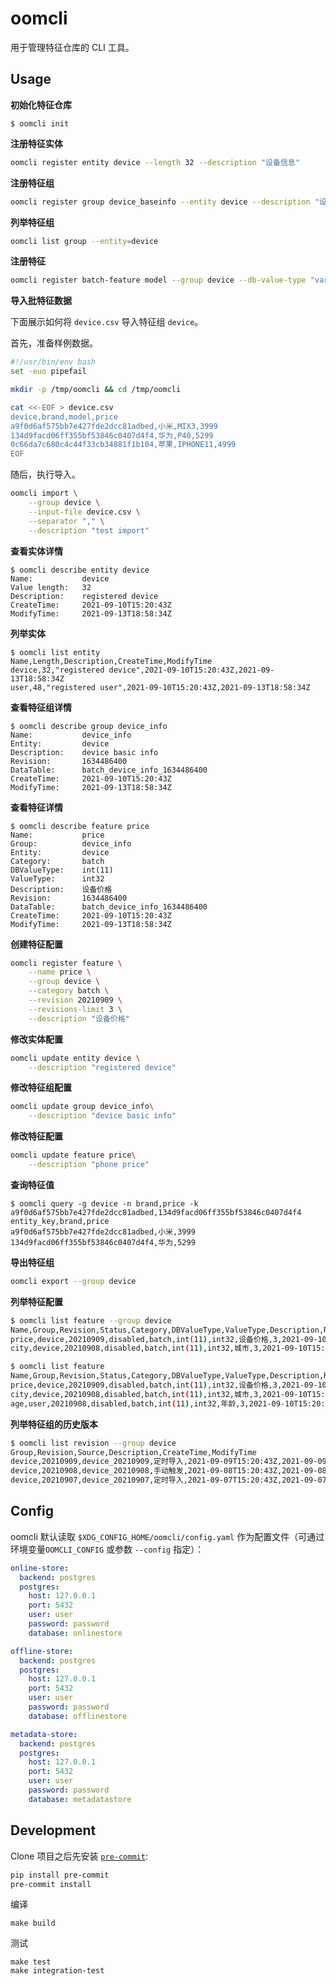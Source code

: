 # oomcli

用于管理特征仓库的 CLI 工具。

## Usage

**初始化特征仓库**

```
$ oomcli init
```

**注册特征实体**
```sh
oomcli register entity device --length 32 --description "设备信息"
```

**注册特征组**
```sh
oomcli register group device_baseinfo --entity device --description "设备基础信息"
```

**列举特征组**
```sh
oomcli list group --entity=device
```

**注册特征**
```sh
oomcli register batch-feature model --group device --db-value-type "varchar(30)" --description 'phone model'
```

**导入批特征数据**

下面展示如何将 `device.csv` 导入特征组 `device`。

首先，准备样例数据。

```sh
#!/usr/bin/env bash
set -euo pipefail

mkdir -p /tmp/oomcli && cd /tmp/oomcli

cat <<-EOF > device.csv
device,brand,model,price
a9f0d6af575bb7e427fde2dcc81adbed,小米,MIX3,3999
134d9facd06ff355bf53846c0407d4f4,华为,P40,5299
0c66da7c680c4c44f33cb34881f1b104,苹果,IPHONE11,4999
EOF
```

随后，执行导入。

```sh
oomcli import \
    --group device \
    --input-file device.csv \
    --separator "," \
    --description "test import"
```

**查看实体详情**
```
$ oomcli describe entity device
Name:           device
Value length:   32
Description:    registered device
CreateTime:     2021-09-10T15:20:43Z
ModifyTime:     2021-09-13T18:58:34Z
```

**列举实体**
```
$ oomcli list entity
Name,Length,Description,CreateTime,ModifyTime
device,32,"registered device",2021-09-10T15:20:43Z,2021-09-13T18:58:34Z
user,48,"registered user",2021-09-10T15:20:43Z,2021-09-13T18:58:34Z
```

**查看特征组详情**
```
$ oomcli describe group device_info
Name:           device_info
Entity:         device
Description:    device basic info
Revision:       1634486400
DataTable:      batch_device_info_1634486400
CreateTime:     2021-09-10T15:20:43Z
ModifyTime:     2021-09-13T18:58:34Z
```

**查看特征详情**
```
$ oomcli describe feature price
Name:           price
Group:          device_info
Entity:         device
Category:       batch
DBValueType:    int(11)
ValueType:      int32
Description:    设备价格
Revision:       1634486400
DataTable:      batch_device_info_1634486400
CreateTime:     2021-09-10T15:20:43Z
ModifyTime:     2021-09-13T18:58:34Z
```

**创建特征配置**
```sh
oomcli register feature \
    --name price \
    --group device \
    --category batch \
    --revision 20210909 \
    --revisions-limit 3 \
    --description "设备价格"
```

**修改实体配置**
```sh
oomcli update entity device \
    --description "registered device"
```

**修改特征组配置**
```sh
oomcli update group device_info\
    --description "device basic info"
```

**修改特征配置**
```sh
oomcli update feature price\
    --description "phone price"
```

**查询特征值**

```
$ oomcli query -g device -n brand,price -k a9f0d6af575bb7e427fde2dcc81adbed,134d9facd06ff355bf53846c0407d4f4
entity_key,brand,price
a9f0d6af575bb7e427fde2dcc81adbed,小米,3999
134d9facd06ff355bf53846c0407d4f4,华为,5299
```

**导出特征组**

```sh
oomcli export --group device
```

**列举特征配置**

```sh
$ oomcli list feature --group device
Name,Group,Revision,Status,Category,DBValueType,ValueType,Description,RevisionsLimit,CreateTime,ModifyTime
price,device,20210909,disabled,batch,int(11),int32,设备价格,3,2021-09-10T15:20:43Z,2021-09-13T18:58:34Z
city,device,20210908,disabled,batch,int(11),int32,城市,3,2021-09-10T15:20:43Z,2021-09-13T18:58:34Z

$ oomcli list feature
Name,Group,Revision,Status,Category,DBValueType,ValueType,Description,RevisionsLimit,CreateTime,ModifyTime
price,device,20210909,disabled,batch,int(11),int32,设备价格,3,2021-09-10T15:20:43Z,2021-09-13T18:58:34Z
city,device,20210908,disabled,batch,int(11),int32,城市,3,2021-09-10T15:20:43Z,2021-09-13T18:58:34Z
age,user,20210908,disabled,batch,int(11),int32,年龄,3,2021-09-10T15:20:43Z,2021-09-13T18:58:34Z
```

**列举特征组的历史版本**
```sh
$ oomcli list revision --group device
Group,Revision,Source,Description,CreateTime,ModifyTime
device,20210909,device_20210909,定时导入,2021-09-09T15:20:43Z,2021-09-09T15:20:43Z
device,20210908,device_20210908,手动触发,2021-09-08T15:20:43Z,2021-09-08T15:20:43Z
device,20210907,device_20210907,定时导入,2021-09-07T15:20:43Z,2021-09-07T15:20:43Z
```

## Config

oomcli 默认读取 `$XDG_CONFIG_HOME/oomcli/config.yaml` 作为配置文件（可通过环境变量`OOMCLI_CONFIG` 或参数 `--config` 指定）：

```yaml
online-store:
  backend: postgres
  postgres:
    host: 127.0.0.1
    port: 5432
    user: user
    password: password
    database: onlinestore

offline-store:
  backend: postgres
  postgres:
    host: 127.0.0.1
    port: 5432
    user: user
    password: password
    database: offlinestore

metadata-store:
  backend: postgres
  postgres:
    host: 127.0.0.1
    port: 5432
    user: user
    password: password
    database: metadatastore
```

## Development

Clone 项目之后先安装 [`pre-commit`](https://pre-commit.com/):

```sh
pip install pre-commit
pre-commit install
```

编译

```
make build
```

测试

```
make test
make integration-test
```
